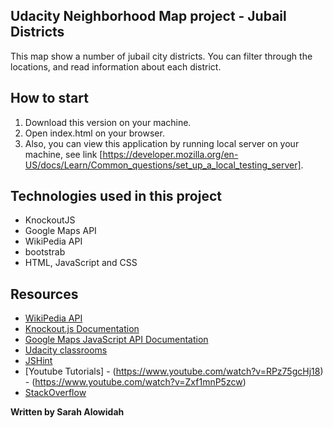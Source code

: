 ## Udacity Neighborhood Map project - Jubail Districts
This map show a number of jubail city districts.
You can filter through the locations, and read information about each district.

## How to start
1. Download this version on your machine.
2. Open index.html on your browser.
3. Also, you can view this application by running local server on your machine, see link [https://developer.mozilla.org/en-US/docs/Learn/Common_questions/set_up_a_local_testing_server].

## Technologies used in this project
* KnockoutJS
* Google Maps API
* WikiPedia API
* bootstrab 
* HTML, JavaScript and CSS

## Resources
* [WikiPedia API](https://www.mediawiki.org/wiki/API:Main_page)
* [Knockout.js Documentation](http://knockoutjs.com/documentation/introduction.html)
* [Google Maps JavaScript API Documentation](https://developers.google.com/maps/documentation/javascript/tutorial)
* [Udacity classrooms](https://udacity.com)
* [JSHint](http://jshint.com/)
* [Youtube Tutorials]
		- (https://www.youtube.com/watch?v=RPz75gcHj18)
		- (https://www.youtube.com/watch?v=Zxf1mnP5zcw)
* [StackOverflow](https://stackoverflow.com/questions/34584181/create-live-search-with-knockout)

**Written by Sarah Alowidah**